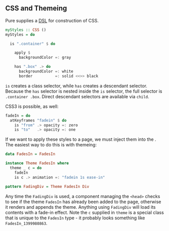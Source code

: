 ## CSS and Themeing

Pure supplies a [DSL](https://en.wikipedia.org/wiki/Domain-specific_language)
for construction of CSS.

```haskell
myStyles :: CSS ()
myStyles = do

  is ".container" $ do

    apply $ 
      backgroundColor =: gray

    has ".box" .> do
      backgroundColor =: white
      border          =: solid <<>> black
```

`is` creates a class selector, while `has` creates a descendant selector.
Because the `has` selector is nested inside the `is` selector, the full selector
is `.container .box`. Direct descendant selectors are available via `child`.

CSS3 is possible, as well:

```haskell
fadeIn = do
  atKeyframes "fadein" $ do
    is "from" .> opacity =: zero
    is "to"   .> opacity =: one
```

If we want to apply these styles to a page, we must inject them into the <head>.
The easiest way to do this is with themeing:

```haskell
data FadesIn = FadesIn

instance Theme FadesIn where
  theme _ c = do
    fadeIn
    is c .> animation =: "fadein 1s ease-in"

pattern FadingDiv = Theme FadesIn Div
```

Any time the `FadingDiv` is used, a component managing the `<head>` checks to
see if the theme `FadesIn` has already been added to the page, otherwise it 
renders and appends the theme. Anything using `FadingDiv` will load its contents
with a fade-in effect. Note the `c` supplied in `theme` is a special class that
is unique to the `FadesIn` type - it probably looks something like 
`FadesIn_1399980863`.


